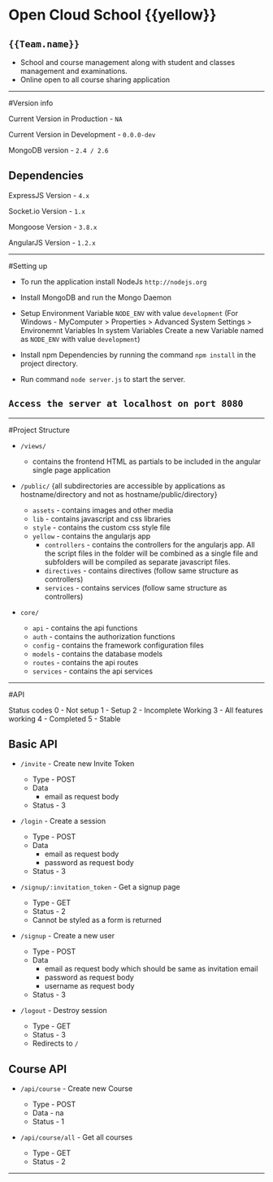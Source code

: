 Open Cloud School {{yellow}}
=================

`{{Team.name}}`
----------------

* School and course management along with student and classes management and examinations.
* Online open to all course sharing application

_________________________________________________________________________________________________

#Version info

Current Version in Production - `NA`

Current Version in Development - `0.0.0-dev`

MongoDB version - `2.4 / 2.6`

Dependencies
------------

ExpressJS Version - `4.x`

Socket.io Version - `1.x`

Mongoose Version - `3.8.x`

AngularJS Version - `1.2.x`

_________________________________________________________________________________________________


#Setting up

* To run the application install NodeJs `http://nodejs.org`

* Install MongoDB and run the Mongo Daemon

* Setup Environment Variable `NODE_ENV` with value `development`
(For Windows - MyComputer > Properties > Advanced System Settings > Environemnt Variables In system Variables Create a new Variable named as `NODE_ENV` with value `development`)

* Install npm Dependencies by running the command `npm install` in the project directory.

* Run command `node server.js` to start the server.

`Access the server at localhost on port 8080`
----------------------------------------------
_________________________________________________________________________________________________

#Project Structure


* `/views/`
    - contains the frontend HTML as partials to be included in the angular single page application


* `/public/` {all subdirectories are accessible by applications as hostname/directory and not as hostname/public/directory}
    - `assets` - contains images and other media
    - `lib` - contains javascript and css libraries
    - `style` - contains the custom css style file
    - `yellow` - contains the angularjs app
        - `controllers` - contains the controllers for the angularjs app. All the script files in the folder will be combined as a single file and subfolders will be compiled as separate javascript files.
        - `directives` - contains directives (follow same structure as controllers)
        - `services` - contains services (follow same structure as controllers)


* `core/`
    - `api` - contains the api functions
    - `auth` - contains the authorization functions
    - `config` - contains the framework configuration files
    - `models` - contains the database models
    - `routes` - contains the api routes
    - `services` - contains the api services

_________________________________________________________________________________________________

#API

Status codes
    0 - Not setup
    1 - Setup
    2 - Incomplete Working
    3 - All features working
    4 - Completed
    5 - Stable

Basic API
----------

* `/invite`  -  Create new Invite Token
    - Type - POST
    - Data 
        - email as request body
    - Status - 3


* `/login`  -  Create a session
    - Type - POST
    - Data 
        - email as request body
        - password as request body
    - Status - 3


* `/signup/:invitation_token`  -  Get a signup page
    - Type - GET
    - Status - 2
    - Cannot be styled as a form is returned


* `/signup`  -  Create a new user
    - Type - POST
    - Data 
        - email as request body which should be same as invitation email
        - password as request body
        - username as request body
    - Status - 3


* `/logout`  -  Destroy session
    - Type - GET
    - Status - 3
    - Redirects  to `/`


Course API
----------

* `/api/course`  -  Create new Course
    - Type - POST
    - Data - na
    - Status - 1


* `/api/course/all`  -  Get all courses
    - Type - GET
    - Status - 2

_________________________________________________________________________________________________
